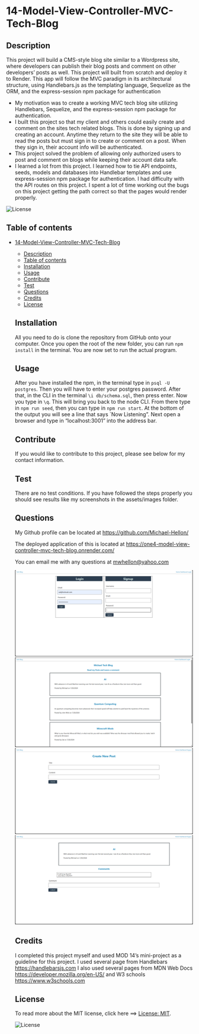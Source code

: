 
  # 14-Model-View-Controller-MVC-Tech-Blog

  ## Description
  This project will build a CMS-style blog site similar to a Wordpress site, where developers can publish their blog posts and comment on other developers’ posts as well. This project will built from scratch and deploy it to Render. This app will follow the MVC paradigm in its architectural structure, using Handlebars.js as the templating language, Sequelize as the ORM, and the express-session npm package for authentication
  - My motivation was to create a working MVC tech blog site utilizing Handlebars, Sequelize, and the express-session npm package for authentication.
  -  I built this project so that my client and others could easily create and comment on the sites tech related blogs. This is done by signing up and creating an account. Anytime they return to the site they will be able to read the posts but must sign in to create or comment on a post. When they sign in, their account info will be authenticated. 
  - This project solved the problem of allowing only authorized users to post and comment on blogs while keeping their account data safe. 
  - I learned a lot from this project. I learned how to tie API endpoints, seeds, models and databases into Handlebar templates and use express-session npm package for authentication. I had difficulty with the API routes on this project. I spent a lot of time working out the bugs on this project getting the path correct so that the pages would render properly.
  
  ![License](https://img.shields.io/badge/License-MIT-green.svg)


  ## Table of contents

- [14-Model-View-Controller-MVC-Tech-Blog](#14-model-view-controller-mvc-tech-blog)
  - [Description](#description)
  - [Table of contents](#table-of-contents)
  - [Installation](#installation)
  - [Usage](#usage)
  - [Contribute](#contribute)
  - [Test](#test)
  - [Questions](#questions)
  - [Credits](#credits)
  - [License](#license)
        
    
  ## Installation
  All you need to do is clone the repository from GitHub onto your computer. Once you open the root of the new folder, you can run `npm install` in the terminal. You are now set to run the actual program.

  ## Usage
  After you have installed the npm, in the terminal type in `psql -U postgres`. Then you will have to enter your postgres password. After that, in the CLI in the terminal `\i db/schema.sql`, then press enter. Now you type in `\q`.  This will bring you back to the node CLI. From there type in `npm run seed`, then you can type in `npm run start`. At the bottom of the output you will see a line that says `Now Listening”. Next open a browser and type in “localhost:3001” into the address bar.

  ## Contribute
  If you would like to contribute to this project, please see below for my contact information.
        
  ## Test
  There are no test conditions. If you have followed the steps properly you should see results like my screenshots in the assets/images folder.

  ## Questions
   My Github profile can be located at <https://github.com/Michael-Hellon/>

   The deployed application of this is located at <https://one4-model-view-controller-mvc-tech-blog.onrender.com/>

  You can email me with any questions at mwhellon@yahoo.com

  ![screenshot](/public/images/screenshot1.png)
  ![screenshot](/public/images/screenshot2.png)
  ![screenshot](/public/images/screenshot3.png)
  ![screenshot](/public/images/screenshot4.png)

  ## Credits
  I completed this project myself and used MOD 14’s mini-project as a guideline for this project. I used several page from Handlebars  https://handlebarsjs.com   I also used several pages from MDN Web Docs https://developer.mozilla.org/en-US/  and W3 schools https://www.w3schools.com
        
  ## License

  To read more about the MIT license, click here ==> [License: MIT](https://opensource.org/licenses/MIT).

  ![License](https://img.shields.io/badge/License-MIT-green.svg)
  